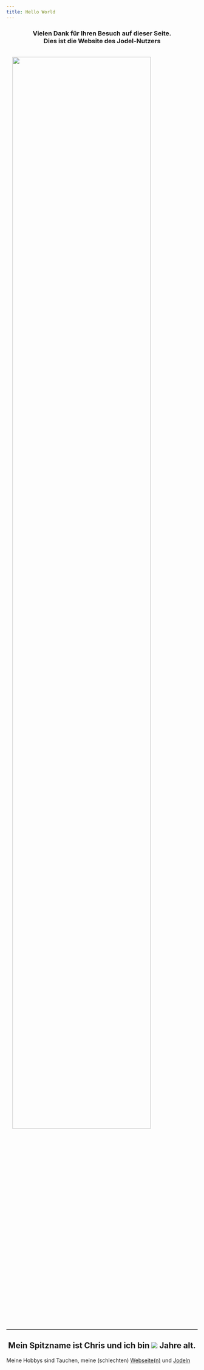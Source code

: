 ```yaml
---
title: Hello World
---
```

<H3 style="text-align:center;">Vielen Dank für Ihren Besuch auf dieser Seite. <br> Dies ist die Website des Jodel-Nutzers</h3>

<img src="https://g.c84fh.cf/assets/cdn/C84fh.svg?lc=1" alt="" style="padding:16px; width:85%; height:85%; align-items: center;" />

<hr/>

<h2 style="text-align:center;">Mein Spitzname ist Chris und ich bin <img src="https://2.c84fh.cf/svgimg/age.svg"> Jahre alt.</h2>

<p>Meine Hobbys sind Tauchen, meine (schlechten) <a href="https://2.c84fh.cf/websites">Webseite(n)</a> und <a href="https://2.c84fh.cf/jodel">Jodeln</a></p>
